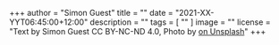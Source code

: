 +++
author = "Simon Guest"
title = ""
date = "2021-XX-YYT06:45:00+12:00"
description = ""
tags = [ "" ]
image = ""
license = "Text by Simon Guest CC BY-NC-ND 4.0, Photo by [ on Unsplash]()"
+++

